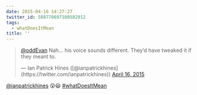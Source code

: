 ```yaml
---
date: 2015-04-16 14:27:27
twitter_id: 588770697100582912
tags:
  - whatDoesItMean
title: ''
---
```


<blockquote class="twitter-tweet"><p lang="en" dir="ltr"><a href="https://twitter.com/oddEvan?ref_src=twsrc%5Etfw">@oddEvan</a> Nah… his voice sounds different. They’d have tweaked it if they meant to.</p>&mdash; Ian Patrick Hines ([@ianpatrickhines](https://twitter.com/ianpatrickhines)) <a href="https://twitter.com/ianpatrickhines/status/588770548047618048?ref_src=twsrc%5Etfw">April 16, 2015</a></blockquote>
<script async src="https://platform.twitter.com/widgets.js" charset="utf-8"></script>

[@ianpatrickhines](https://twitter.com/ianpatrickhines) 😮😃 [#whatDoesItMean](https://twitter.com/hashtag/whatDoesItMean)
